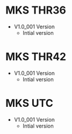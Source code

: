 # MKS THR36
- V1.0_001 Version
  - Intial version

# MKS THR42
- V1.0_001 Version
  - Intial version

# MKS UTC
- V1.0_001 Version
  - Intial version
 